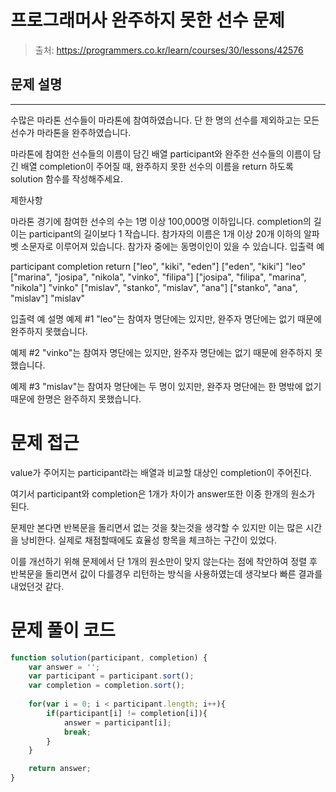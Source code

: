 # 프로그래머사 완주하지 못한 선수 문제

> 출처: https://programmers.co.kr/learn/courses/30/lessons/42576
> 
## 문제 설명

---

수많은 마라톤 선수들이 마라톤에 참여하였습니다. 단 한 명의 선수를 제외하고는 모든 선수가 마라톤을 완주하였습니다.

마라톤에 참여한 선수들의 이름이 담긴 배열 participant와 완주한 선수들의 이름이 담긴 배열 completion이 주어질 때, 완주하지 못한 선수의 이름을 return 하도록 solution 함수를 작성해주세요.

제한사항

마라톤 경기에 참여한 선수의 수는 1명 이상 100,000명 이하입니다.
completion의 길이는 participant의 길이보다 1 작습니다.
참가자의 이름은 1개 이상 20개 이하의 알파벳 소문자로 이루어져 있습니다.
참가자 중에는 동명이인이 있을 수 있습니다.
입출력 예

participant	completion	return
["leo", "kiki", "eden"]	["eden", "kiki"]	"leo"
["marina", "josipa", "nikola", "vinko", "filipa"]	["josipa", "filipa", "marina", "nikola"]	"vinko"
["mislav", "stanko", "mislav", "ana"]	["stanko", "ana", "mislav"]	"mislav"

입출력 예 설명
예제 #1
"leo"는 참여자 명단에는 있지만, 완주자 명단에는 없기 때문에 완주하지 못했습니다.

예제 #2
"vinko"는 참여자 명단에는 있지만, 완주자 명단에는 없기 때문에 완주하지 못했습니다.

예제 #3
"mislav"는 참여자 명단에는 두 명이 있지만, 완주자 명단에는 한 명밖에 없기 때문에 한명은 완주하지 못했습니다.

# 문제 접근

value가 주어지는 participant라는 배열과 비교할 대상인 completion이 주어진다.

여기서 participant와 completion은 1개가 차이가 answer또한 이중 한개의 원소가 된다.

문제만 본다면 반복문을 돌리면서 없는 것을 찾는것을 생각할 수 있지만 이는 많은 시간을 낭비한다. 실제로 채점할때에도 효율성 항목을 체크하는 구간이 있었다.

이를 개선하기 위해 문제에서 단 1개의 원소만이 맞지 않는다는 점에 착안하여 정렬 후 반복문을 돌리면서 값이 다를경우 리턴하는 방식을 사용하였는데 생각보다 빠른 결과를 내었던것 같다.

# 문제 풀이 코드

```javascript
function solution(participant, completion) {
    var answer = '';
    var participant = participant.sort();
    var completion = completion.sort();
    
    for(var i = 0; i < participant.length; i++){
        if(participant[i] != completion[i]){
            answer = participant[i];
            break;
        }
    }

    return answer;
}
```

